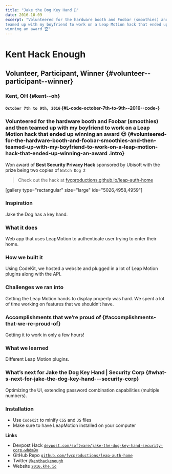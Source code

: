 ```yaml
---
title: "Jake the Dog Key Hand 🐶"
date: 2016-10-09
excerpt: "Volunteered for the hardware booth and Foobar (smoothies) and then
teamed up with my boyfriend to work on a Leap Motion hack that ended up
winning an award 🏆"
---
```


Kent Hack Enough
================

Volunteer, Participant, Winner {#volunteer--participant--winner}
------------------------------

### Kent, OH {#kent--oh}

#### `October 7th to 9th, 2016` {#L-code-october-7th-to-9th--2016--code-}

### Volunteered for the hardware booth and Foobar (smoothies) and then teamed up with my boyfriend to work on a Leap Motion hack that ended up winning an award 😍 {#volunteered-for-the-hardware-booth-and-foobar-smoothies-and-then-teamed-up-with-my-boyfriend-to-work-on-a-leap-motion-hack-that-ended-up-winning-an-award .intro}

Won award of **Best Security Privacy Hack** sponsored by Ubisoft with
the prize being two copies of `Watch Dog 2`

> Check out the hack at
> [fvcproductions.github.io/leap-auth-home](https://fvcproductions.tech/leap-auth-home)

\[gallery type="rectangular" size="large" ids="5026,4958,4959"\]

### Inspiration

Jake the Dog has a key hand.

### What it does

Web app that uses LeapMotion to authenticate user trying to enter their
home.

### How we built it

Using CodeKit, we hosted a website and plugged in a lot of Leap Motion
plugins along with the API.

### Challenges we ran into

Getting the Leap Motion hands to display properly was hard. We spent a
lot of time working on features that we shouldn’t have.

### Accomplishments that we’re proud of {#accomplishments-that-we-re-proud-of}

Getting it to work in only a few hours!

### What we learned

Different Leap Motion plugins.

### What’s next for Jake the Dog Key Hand | Security Corp {#what-s-next-for-jake-the-dog-key-hand---security-corp}

Optimizing the UI, extending password combination capabilities (multiple
numbers).

### Installation

- Use `CodeKit` to minify `CSS` and `JS` files
- Make sure to have LeapMotion installed on your computer

**Links**

- Devpost Hack
    [`devpost.com/software/jake-the-dog-key-hand-security-corp-whdm9v`](https://devpost.com/software/jake-the-dog-key-hand-security-corp-whdm9v)
- GitHub Repo
    [`github.com/fvcproductions/leap-auth-home`](https://fvcproductions/leap-auth-home)
- Twitter [`@kenthackenough`](https://twitter.com/kenthackenough)
- Website [`2016.khe.io`](https://2016.khe.io/)
